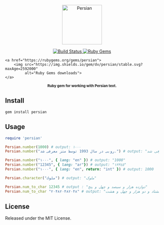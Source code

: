 <p align="center">
    <img src="https://upload.wikimedia.org/wikipedia/commons/a/a2/Farsi.svg"
         height="130" alt="Persian">
</p>
<p align="center">
    <a href="https://travis-ci.org/goonia/persian">
        <img src="https://travis-ci.org/goonia/persian.svg?branch=master"
             alt="Build Status">
    </a>
    <a href="https://rubygems.org/gems/persian">
        <img src="https://img.shields.io/badge/gem-persian-orange.svg"
             alt="Ruby Gems">
    </a>

    <a href="https://rubygems.org/gems/persian">
        <img src="https://img.shields.io/gem/dv/persian/stable.svg?maxAge=2592000"
             alt="Ruby Gems downloads">
    </a>
</p>
<p align="center"><sup><strong> Ruby gem for working with Persian text. </strong></sup></p>



Install
-----
```shell
gem install persian
```

Usage
-----------------------
```ruby
require 'persian'

Persian.number(1000) # output: ۱۰۰۰
Persian.number("روبی در سال 1993 توسط متز معرفی شد.") # output: "روبی در سال ۱۹۹۳ توسط متز معرفی شد."

Persian.number("۱۰۰۰", { lang: "en" }) # output: "1000"
Persian.number("12345", { lang: "ar"}) # output: "١٢٣٤٥"
Persian.number("۱۰۰۰", { lang: "en", return: "int" }) # output: 1000

Persian.character("ملوك") # output: "ملوک"

Persian.num_to_char 12345 # output : "دوازده هزار و سیصد و چهل و پنج"
Persian.num_to_char "۲۰۴۸۲۰۴۸۲۰۴۸" # output: "دویست و چهار میلیارد و هشتصد و بیست میلیون و چهارصد و هشتاد و دو هزار و چهل و هشت"


```

License
-------
Released under the MIT License.
